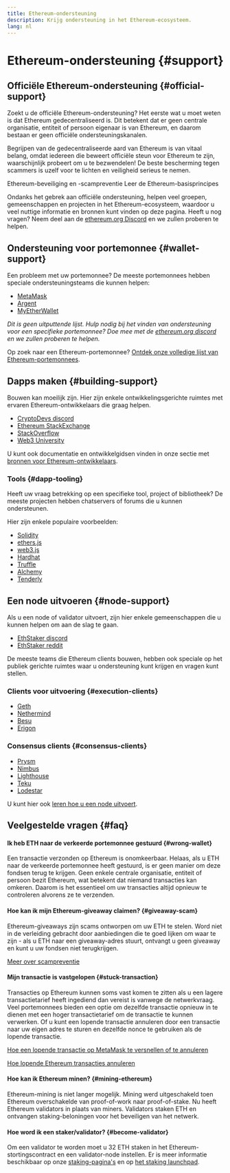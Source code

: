 ```yaml
---
title: Ethereum-ondersteuning
description: Krijg ondersteuning in het Ethereum-ecosysteem.
lang: nl
---
```


# Ethereum-ondersteuning {#support}

## Officiële Ethereum-ondersteuning {#official-support}

Zoekt u de officiële Ethereum-ondersteuning? Het eerste wat u moet weten is dat Ethereum gedecentraliseerd is. Dit betekent dat er geen centrale organisatie, entiteit of persoon eigenaar is van Ethereum, en daarom bestaan er geen officiële ondersteuningskanalen.

Begrijpen van de gedecentraliseerde aard van Ethereum is van vitaal belang, omdat iedereen die beweert officiële steun voor Ethereum te zijn, waarschijnlijk probeert om u te bezwendelen! De beste bescherming tegen scammers is uzelf voor te lichten en veiligheid serieus te nemen.

<DocLink to="/security/">
  Ethereum-beveiliging en -scampreventie
</DocLink>

<DocLink to="/learn/">
  Leer de Ethereum-basisprincipes
</DocLink>

Ondanks het gebrek aan officiële ondersteuning, helpen veel groepen, gemeenschappen en projecten in het Ethereum-ecosysteem, waardoor u veel nuttige informatie en bronnen kunt vinden op deze pagina. Heeft u nog vragen? Neem deel aan de [ethereum.org Discord](/discord/) en we zullen proberen te helpen.

## Ondersteuning voor portemonnee {#wallet-support}

Een probleem met uw portemonnee? De meeste portemonnees hebben speciale ondersteuningsteams die kunnen helpen:

- [MetaMask](https://metamask.zendesk.com/hc/)
- [Argent](https://support.argent.xyz/hc/)
- [MyEtherWallet](https://help.myetherwallet.com/)

_Dit is geen uitputtende lijst. Hulp nodig bij het vinden van ondersteuning voor een specifieke portemonnee? Doe mee met de [ethereum.org discord](https://discord.gg/ethereum-org) en we zullen proberen te helpen._

Op zoek naar een Ethereum-portemonnee? [Ontdek onze volledige lijst van Ethereum-portemonnees](/wallets/find-wallet/).

## Dapps maken {#building-support}

Bouwen kan moeilijk zijn. Hier zijn enkele ontwikkelingsgerichte ruimtes met ervaren Ethereum-ontwikkelaars die graag helpen.

- [CryptoDevs discord](https://discord.gg/Z9TA39m8Yu)
- [Ethereum StackExchange](https://ethereum.stackexchange.com/)
- [StackOverflow](https://stackoverflow.com/questions/tagged/web3)
- [Web3 University](https://www.web3.university/)

U kunt ook documentatie en ontwikkelgidsen vinden in onze sectie met [bronnen voor Ethereum-ontwikkelaars](/developers/).

### Tools {#dapp-tooling}

Heeft uw vraag betrekking op een specifieke tool, project of bibliotheek? De meeste projecten hebben chatservers of forums die u kunnen ondersteunen.

Hier zijn enkele populaire voorbeelden:

- [Solidity](https://gitter.im/ethereum/solidity)
- [ethers.js](https://discord.gg/6jyGVDK6Jx)
- [web3.js](https://discord.gg/GsABYQu4sC)
- [Hardhat](https://discord.gg/xtrMGhmbfZ)
- [Truffle](https://discord.gg/8uKcsccEYE)
- [Alchemy](http://alchemy.com/discord)
- [Tenderly](https://discord.gg/fBvDJYR)

## Een node uitvoeren {#node-support}

Als u een node of validator uitvoert, zijn hier enkele gemeenschappen die u kunnen helpen om aan de slag te gaan.

- [EthStaker discord](https://discord.gg/ethstaker)
- [EthStaker reddit](https://www.reddit.com/r/ethstaker)

De meeste teams die Ethereum clients bouwen, hebben ook speciale op het publiek gerichte ruimtes waar u ondersteuning kunt krijgen en vragen kunt stellen.

### Clients voor uitvoering {#execution-clients}

- [Geth](https://discord.gg/FqDzupGyYf)
- [Nethermind](https://discord.gg/YJx3pm8z5C)
- [Besu](https://discord.gg/p8djYngzKN)
- [Erigon](https://github.com/ledgerwatch/erigon/issues)

### Consensus clients {#consensus-clients}

- [Prysm](https://discord.gg/prysmaticlabs)
- [Nimbus](https://discord.gg/nSmEH3qgFv)
- [Lighthouse](https://discord.gg/cyAszAh)
- [Teku](https://discord.gg/7hPv2T6)
- [Lodestar](https://discord.gg/aMxzVcr)

U kunt hier ook [leren hoe u een node uitvoert](/developers/docs/nodes-and-clients/run-a-node/).

## Veelgestelde vragen {#faq}

#### Ik heb ETH naar de verkeerde portemonnee gestuurd {#wrong-wallet}

Een transactie verzonden op Ethereum is onomkeerbaar. Helaas, als u ETH naar de verkeerde portemonnee heeft gestuurd, is er geen manier om deze fondsen terug te krijgen. Geen enkele centrale organisatie, entiteit of persoon bezit Ethereum, wat betekent dat niemand transacties kan omkeren. Daarom is het essentieel om uw transacties altijd opnieuw te controleren alvorens ze te verzenden.

#### Hoe kan ik mijn Ethereum-giveaway claimen? {#giveaway-scam}

Ethereum-giveaways zijn scams ontworpen om uw ETH te stelen. Word niet in de verleiding gebracht door aanbiedingen die te goed lijken om waar te zijn - als u ETH naar een giveaway-adres stuurt, ontvangt u geen giveaway en kunt u uw fondsen niet terugkrijgen.

[Meer over scampreventie](/security/#common-scams)

#### Mijn transactie is vastgelopen {#stuck-transaction}

Transacties op Ethereum kunnen soms vast komen te zitten als u een lagere transactietarief heeft ingediend dan vereist is vanwege de netwerkvraag. Veel portemonnees bieden een optie om dezelfde transactie opnieuw in te dienen met een hoger transactietarief om de transactie te kunnen verwerken. Of u kunt een lopende transactie annuleren door een transactie naar uw eigen adres te sturen en dezelfde nonce te gebruiken als de lopende transactie.

[Hoe een lopende transactie op MetaMask te versnellen of te annuleren](https://metamask.zendesk.com/hc/en-us/articles/360015489251-How-to-speed-up-or-cancel-a-pending-transaction)

[Hoe lopende Ethereum transacties annuleren](https://info.etherscan.com/how-to-cancel-ethereum-pending-transactions/)

#### Hoe kan ik Ethereum minen? {#mining-ethereum}

Ethereum-mining is niet langer mogelijk. Mining werd uitgeschakeld toen Ethereum overschakelde van proof-of-work naar proof-of-stake. Nu heeft Ethereum validators in plaats van miners. Validators staken ETH en ontvangen staking-beloningen voor het beveiligen van het netwerk.

#### Hoe word ik een staker/validator? {#become-validator}

Om een validator te worden moet u 32 ETH staken in het Ethereum-stortingscontract en een validator-node instellen. Er is meer informatie beschikbaar op onze [staking-pagina's](/staking) en op [het staking launchpad](https://launchpad.ethereum.org/).

